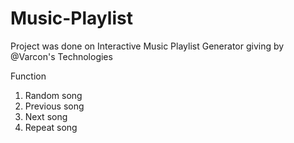 # Music-Playlist
Project was done on Interactive Music Playlist Generator giving by @Varcon's Technologies

Function
1. Random song
2. Previous song
3. Next song
4. Repeat song
